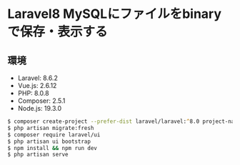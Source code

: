 # Laravel8 MySQLにファイルをbinaryで保存・表示する

## 環境

- Laravel: 8.6.2
- Vue.js: 2.6.12
- PHP: 8.0.8
- Composer: 2.5.1
- Node.js: 19.3.0

```zsh
$ composer create-project --prefer-dist laravel/laravel:^8.0 project-name
$ php artisan migrate:fresh
$ composer require laravel/ui
$ php artisan ui bootstrap
$ npm install && npm run dev
$ php artisan serve
```
